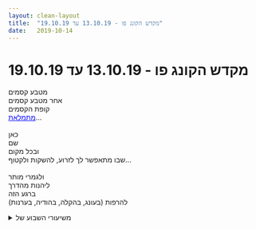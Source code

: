```yaml
---
layout: clean-layout
title:  "מקדש הקונג פו - 13.10.19 עד 19.10.19"
date:   2019-10-14
---
```

# מקדש הקונג פו - 13.10.19 עד 19.10.19 
מטבע קסמים<br> אחר מטבע קסמים<br> קופת הקסמים<br> <a href=https://www.facebook.com/notes/889550624483460 target=_blank style=color:blue>מתמלאת</a>...<br> <br> כאן<br> שם<br> ובכל מקום<br> שבו מתאפשר לך לזרוע, להשקות ולקטוף...<br> <br> ולגמרי מותר<br> ליהנות מהדרך<br> ברגע הזה<br> להרפות (בעונג, בהקלה, בהודיה, בערנות)

<details>
                    <summary>משיעורי השבוע של</summary>
                    
                  </details><details>
                    <summary>> > ב' 14.10.2019, "הרגשה נכונה</summary>
                    מכחמישה לשבע עד כעשר וחצי, עם אסא, ישי, מיכל ושיר.<br> <br> אסא ואני שית&quot;פנו לפני ואחרי החלק המשותף עם האחרים ב&quot;הסטת צללים&quot;: עיצבנו/הוספנו נקודות בחיים שלנו בסבב, כצללנים מיומנים.<br> עם חמישתנו התקדמתי בהתבוננות בתפקודים מרכזיים וזיהוי יכולות שקשורות לכך, על קצה המזלג - עד תשע ומשהו בהנחיית מיכל ועד עשר וקצת בהנחייתי.<br> <br> מתוך החלק המשותף: <br> + היה נעים לתרגל התבוננות בתפקודים שונים תוך כדי שסיפרנו מה שרצינו, בסבב.<br> + אני יכול להבחין בעצמי בלי לחלק את זה לתפקודים שונים, וכשאני מתבונן בתפקוד מסויים זה לא חייב להחליף את ההתבוננות הכללית הזאת. היא יכולה להישאר ולתרום, תפקידה יכול להיות משמעותי מאוד.<br> + אפשר להבחין בחשיבה שטחית ובחשיבה עמוקה יותר, וליזום חשיבה מכוונת (למשל את המלה &quot;אור&quot;). נדמה לי שהעבודה שלנו עם התפקוד המחשבתי קידמה אותנו אתמול באופן כללי רק מעט.<br> + ההנחיה לעצב את התנוחה כך שנדמה יהיה לי שהיא מאפשרת לי להיטיב עם האחרים העירה והאירה אותי ואת כולם.<br> + לרגשות יש מופעים ועוצמות שונים. כעס למשל יכול להיות כעס עדין, וככזה מכוון ומועיל. תרגול העצמת/הקללת רגש כמו באקולייזר, ונגיעה קלה בו/באמצעותו, היה לי משמעותי.<br> + הסתכלתי עוד קצת בהתבטאויות &quot;אינסטינקטיביות&quot; של המערכת שלי כשהיא שומרת עלי מכל רע וכשהיא חוסמת שינויים שאני דווקא מעוניין בהם.<br> + חלקנו הגענו לרגעי סוף השיעור במצב לא משהו, כל אחד מסיבותיו. הפניית תשומת ליבנו ליכולת המערכת התנועתית לשפר את מצבנו הפכה את הרגע הזה כמעט בבת אחת לרגע קסום, בהיר.
                  </details><details>
                    <summary>> > ה' 17.10.2019, "גמדי המכונה</summary>
                    מכעשרה לשש עד כשמונה, עם יניב ואסא.<br> <br> השתעשעתי בנקודת המפגש בפורמות בהתחלה, בן אסף אותנו לצפון מזרח כיכר התרבות בעיקר לסשן שאלות ותשובות (אחד שואל כולם עונים, ממשיכים לשואל הבא), המשכתי בשעשועי פורמות עם יניב ואסא (בעיקר עם סן צ&#39;ן השלישית), ואסא ואני נעזרנו בכמה שאלות מועילות.<br> <br> חקירה תנועתית: כשאני כבר מכיר למדי פורמה, ורוצה להמשיך להפוך אותה לשלי, מה מקום החלק השכלי של המרכז התנועתי בעניין הזה ומה מקום החלקים האחרים?<br> <br> --<br> <br> שאלה שהעליתי במשך החלק האמצעי: אני רוצה את הפרק השלישי שלי, בשנה הקרובה ככה.<br> אחת התשובות שקיבלתי (דרך בן): אני יכול להכין רשימה של מאפשרי פרק שלישי, להראות אותה לבן ולהתייעץ איתו בנוגע אליה, ולהיענות לעזרתו ללא סייג.<br> <br> --<br> <br> מהחלק האחרון (עם אסא):<br> <br> <b>האם יש נושאים לא במיוחד דחופים לי שאני רוצה לקדם ולא משבץ אותם כרגע ביומיום שלי?</b><br> יש.<br> מה עושים?<br> שתי תשובות שעלו:<br> נותן לזה כמה דקות ביום.<br> מערב אותם בפעילויות אחרות אם זה מתאפשר, למשל מעביר לעצמי קורס קריאה מהירה בשירותים.<br> <br> <b>האם יש תחומים שדחוף לי לקדם ואני לא מקדם?</b><br> יש.<br> מה עושים?<br> קולט באמת <br> א. את משמעות מימושם.<br> ב. שבלעדי לא ימומשו.<br> <br> <b>פעילויות לכאורה מבזבזות-זמן, כהשתלמויות מקצועיות.</b><br> בפעילויות כאלה שאני משתמש/נעזר בהן כרגע ברמת הפרק הראשון, כלומר משתתף במה שאורגן לי, אני יכול להשתתף/להשתמש/להיעזר ברמת הפרק השני, השלישי או יותר.<br>
                  </details><details>
                    <summary>שני בוקר 14/10 "השקיה קשובה</summary>
                    יצאתי מהבית קצת לפני שש בבוקר מופתעת לפגוש ירח מלא וזורח וגם חשכה שעוטפת אותו.<br> הרחובות בשעה הזאת אחרים, מישהו נסע באדום בטבעיות כאילו זו שעה שמעבר לחוק, מישהו אחר התפשט והחליף בגדים ליד האוטו על המדרכה.<br> בגינה ישבתי על ספסל בחסות העלטה, היו שם הומלס אחד עם עגלת סופר ושני שיכורים עם טוסטוס.<br> ניסיתי לשבת ולהיות כמה שפחות נוכחת ומורגשת, ידעתי שתיכף יעלה האור והאוירה תשתנה.<br> בתוכי התנהלה שיחה ערה ומבלבלת לגבי מה בעצם אני עושה כאן בגינת דובנוב בשש בבוקר ולמה.<br> הנחתי לשיחה להתנהל בנסיון לא להפריע לה גם הייתי רדומה מכדי להתערב.<br> בשש וחצי בן הגיע, האור כבר עלה והמציאות של הגינה השתנתה בבת אחת.<br> הרבה כלבים שהוציאו את בעליהם לטיול, מלאי מרץ ורעננים. היתה שם בגינה התרחשות כלבית נהדרת שליוותה אותי חלק ארוך מהשיעור.<br> מעבר לכך היתה עבודה נעימה ומועילה ליד ובעזרת המתקנים של הגינה.<br> בסוף השיעור היתה לי התרוממות רוח כשהבנתי עד כמה המעבר מחושך לאור הוא קצר ושברירי גם אם מרגיש כמו נצח, הוא מגיע תמיד ואז מחשיך שוב וחוזר חלילה, זה בעצם כל מה שצריך להבין כדי להאמין במשהו. יש משהו מרגש בשעה הזאת שבה העולם מתחלף.
                  </details><details>
                    <summary>> > נפל</summary>
                    
                  </details><details>
                    <summary>יום שני ערב "הרגשה נכונה</summary>
                    נוכחים: מיכל אסא ישי ריב שיר<br> באנר של מילים- כמו המטוסים שטסים עם הבאנר של הפרסומות מעל הים: מילים מילים מילים<br> קובץ שעולה עכשיו עם מילים<br> החלק האינסטיקטיבי הוא החלק ששומר- החלק המגן שדואג להגנה
                  </details><details>
                    <summary>"הרגשה נכונה", שני ערב, 14.9.1</summary>
                    עם אסא, מיכל, ריב ושיר.<br> <br> כרגע ניגשתי לכתוב כאן בהרגשה שאני לא זוכר כמעט דבר. או שאין לי כוח להיזכר.<br> <br> יש לי תחושה שכל דבר שאכתוב יהיה בכוח.<br> <br> אנסה לרשום מה שעולה, כמו שזה עולה:<br> <br> דיברתי על משהו והרגשתי מבוכה מסויימת.<br> <br> באה שליליות וקצת נדבקה אלי.<br> <br> תנועה שהקפיצה מדרגה.<br> <br> מ20:00 עד 22:00 (לא בדיוק).<br> <br> גן העצמאות מזרחית להילטון.
                  </details><details>
                    <summary>"עלייה במדרגות", רביעי ערב, 16.10.1</summary>
                    שיעור לבד ליד הבית בגינה יפה ואז בטיול קצר לעוד גינה יפה.<br> <br> הוא החל בחמש וקצת והסתיים לקראת שש.<br> <br> היה בו בעיקר מעין מרחב שיעורי כזה שהיה מורגש שבתוכו שהיתי.<br> <br> לא עשיתי הרבה, והיו בעיקר נסיונות לעשות דברים.<br> <br> היה מסך ערפל פנימי שכזה, שבשונה מהרגיל קיבל יחס.<br> <br> היה כיף להרגיש שאני בשיעור. לא משנה ממש מה קורה בו. ולהרגיש את הפתיחות לדברים לבוא.<br> <br>
                  </details><details>
                    <summary>יום שלישי 15.09.2019 "קונג פו חכם</summary>
                    הי שיעור מלא רווחה, <br> מוקד עיקרי שחית קונג פו על גידול ילדים<br> מייד הרחבה של תיאור השיעור בתגובות.
                  </details><details>
                    <summary>שני ערב 14.10.19 "הרגשה נכונה</summary>
                    זמני השיעור שלי: 19:15 עד 22:00 בערך<br> עם ריבּ מיכל ישי ושיר<br> <br> אני וריבּ מתרגלים להוסיף ולהוריד פרטים מהגרסה הזו של המציאות שלנו, לצורך יצירת גרסה אחרת. <br> <br> יחד עם כולם, בהנחיית מיכל, התבוננות על פעולתם של המרכזים השונים. תוך הליכה ותוך ישיבה. כיף גדול. <br> <br> עם כולם, בהנחיית ריבּ, התבוננות על הבליל האנרגטי שאנחנו, ויצירה בו של סימנים וסדר למתבונן. <br> + שימוש בתנועה כדי לעבור למצב אנרגטי שונה<br> <br> שוב אני וריבּ - המשך התרגול שבו התחלנו קודם. <br> <br> תודה!!
                  </details><details>
                    <summary>שלישי בוקר 15.10.19 "בנייה מפוקחת</summary>
                    זמנים: 7:50 עד 11:15 כזה, נדמה לי<br> <br> יופי של שיעור<br> <br> התחלתי בריצה קצת מהירה, סיבובים מסביב לגן. ותרגילים פיזיים קצת יותר אינטנסיביים ממה שאני רגיל בדרך כלל בשנים האחרונות. היה נעים וכיף. משם זרמתי לתכנון מסלולים והוצאתם לפועל על המתקן בגן. היה נחמד. עשיתי בדמיון עד שזה היה חלק שם, ואז פעמיים במציאות, כאשר הפעם השנייה חלקה ואלגנטית יותר מהראשונה. הייתי ממשיך עוד, אך נועה ואחריה הדר הגיעו בשלב הזה. <br> <br> כיוון שכך עברתי להדריך אותן במשך כשעה עד שעה וחצי. <br> באמנות התנועה והלחימה. באמנות ההגנה העצמית החיצונית והפנימית. <br> דגש על אושר וקלילות.<br> <br> בעיה היא מצב + ציור של פנים מודאגות<br> להיות ער לזרימה הקבועה הזו של אתגרים/חידות/שיעורים/מתנות שבאים והולכים, באים והולכים. <br> <br> זה כבר היה גם חלק מהחלק השלישי של השיעור שלי<br> שנערך ברובו כבר בביתי<br> <br> <br> תודה!!!<br>  <br> <br>
                  </details><details>
                    <summary>רביעי לילה 16.10.19 "עלייה במדרגות</summary>
                    שיעור חזק ביותר<br> מ-20:45 ועד 23:45<br> <br> התחלתי בלטייל בחוץ ולברוא את השיעור, ואז סידרתי את החדר השלישי והפכתי אותו בחזרה להיות המיניסטודיו, והוא הפך למרחב קסום ורב עצמה. <br> <br> ביליתי בו בכיף גדול את השעה ומשהו עד ששיר הגיעה. <br> נהנה מהשקט<br> נהנה מלהיות איתי<br> מרים את האנרגיה שלי ומאפשר לדברים שרוצים להגיע אלי להגיע<br> (איש איננו יכול להגיע לארץ הפיות, אבל אפשר לעשות פעולות כדי להעמיד אותנו במצב להיחטף לשם). <br> רעיונות לדברים מגניבים שאפשר לעשות. חיים טובים. <br> משפטים תנועתיים עם מטרות מוגדרות<br> פיזור ערפל, העלאת אנרגיה, לפזר מתח וכובד בגוף, לחבר להשראה. וכו&#39;<br> <br> כששיר הגיעה בילינו יחד בין שעה לשעה וחצי בשיעור שרובו היה פיזי ועסק באמנות הלחימה והיה חדווה. <br> <br> לאחר ששיר הלכה, המשכתי ליהנות מלשהות במקדש<br> קראתי קטעים מכל מיני ספרי התפתחות כיפיים.<br> יכולתי להישאר עוד שעות במרחב הזה. נפלא.<br> <br> סיימתי בשעה רבע לשתיים עשרה. <br> <br> תודה!!!<br>
                  </details><details>
                    <summary>שני ערב 14.10 "הרגשה נכונה"- התבוננות המרכזי</summary>
                    <b>ההנחיות:</b><br> אוספת את חמשתנו (עצמי, ריבּ, ישי, אסא, שיר) ברגע שמתאפשר<br> ומתחילה להנחות את החלק המשותף לחמשתנו<br> באופן שיאפשר לנו להתקדם בעבודתנו המעשית והפשוטה והנכונה עם הבנת התפקודים השונים במכונה האנושית<br> ואפשר גם עם הבנת “האניים” השונים שבה ומצבי המודעות השונים שבה (לבחירתי).<br> כשמרוצה, מעבירה את השרביט אל ריבּ<br> והוא ממשיך באותה מטרה עד לסיום.<br> <br> <b>בשיעור</b><br> בהליכה לעשות לעצמנו טוב.<br> החלק התנועתי בנו מקבל אימון נהדר כרגע :)<br> לראות את היופי סביב.<br> <br> המטרה בחלק שלי היתה שכל אחד מאיתנו ישתפר ותשתפר בלראות את עצמו.<br> בלי החלוקה של מה רואים דווקא, אלא עצם היכולת הזאת לראות את עצמי.<br> כי זה הבסיס לכל התפתחות.<br> <br> אחד מדבר והשאר מתבוננים על מה שעולה בהם.<br> עשינו שני סבבים או אחד של זה. לא בטוחה כרגע.<br> זה היה טוב.<br> <br> נעבוד קצת עם הרעיון שהיינו מאושרים יותר<br> אפילו בקצת<br> אם היינו רואים את כל התכנים שעוברים בנו, כמו תדפיס אונליין מידי שנייה/מטוס/דף רץ<br> לעומת המצב הרגיל - שאנחנו המלל, הרגש, התחושה<br> <br> יכול להיות שמישהו ללא שום ידע היה מתחרפן מזה (לראות את כל הרעש בתוכו, כאובייקט חיצוני).<br> אבל יש לנו יכולת בסיסית או יותר<br> או שאנחנו מפתחים יכולת<br> להכיר במה שעולה<br> לא להצטרך להגיב לזה<br> וכולי.<br> <br> מלל שעובר בנו ואנחנו רואים אותו מיידית לפני שהוא הופך ל&quot;אני&quot;. למשל:<br> אוי לא אני דפוק<br> ואוו איזה יום נפלא, איזו שמש נפלאה, איזה, אהאהא בלה בלה בתה<br> מה עשיתי עכשיו זה ממש נורא<br> אני ככה וככה בגלל שככה וככה<br> <br> אחרי כשעה בלי להסתכל בשעון העברתי לריב.<br> הוא הנחה בכל מיני דברים שכנראה עירבו את המרכז השכלי בחלק שדורש תשומת לב, משהו במבנה המאורגן של ההנחיות, או המלך<br> ראיתי שזה מרדים אנשים כי זה דורש ריכוז <img src="http://www.timg.co.il/tapuzForum/images/Emo6.gif" alt=":-D"><br> למעשה.... לא ראיתי אותם כלל בזמן מסוים והייתי ממוקדת בתוכן ההדרכה שהיתה, ואז ריב אמר משהו שקשור בלהיות אכפתיים/רגישים לאחרים, ופתאום התעוררתי והסתכלתי על כל האחרים וזה היה משעשע מה שראיתי. <br> <br> שמתי לב שאני לא מתעייפת בהדרכות של ריב (וזה כל פעם מפתיע אותי מחדש בייחוד שאני רואה את האחרים מתעייפים)<br> ונשארת לי הרבה אנרגיה<br> וזה ממש נעים<br> <br> עבודה עם החלק התנועתי לשינוי וצבירת אנרגיה.<br> <br> המקום שלא רוצה שישלטו בו עלה והיה לי קשה לזוז בצורה מעצימה, תוך ההנחיות. כי הייתי צריכה להתנגד להיות חיילת ולבצע מילולית אחד לאחד יעני מה שנאמר באותו רגע. הצלחתי לעבוד עם זה בסדר וראיתי את המקום הממורמר שמתעצבן.<br> <br> לחוות קצת כעס, או כעס עדין. רחוק מהחוויה שלי הרגילה.<br> <br> לחוות קצת שמחה. היה לי קל יותר.<br> <br> לחוות כל מיני רגשות בסבב שכל אחד אומר רגש.<br> <br> מעבר צמוד למלון הילטון, לא לא לא למה ללכת לשם, זה רק טיפות לא מורגשות, אם יהיה גשם מיד נלך לשם. טוב נו זאת הזדמנות להיות בסביבה אחרת. מוזר, למה הם עומדים עם התיקים עליהם ולא מורידים אותם. טוב אני אתמקד ו..לא זוכרת מה עשיתי...אבל זה עזר ושיפר משהו.<br> <br> <b>החלק הכי עוצמתי עבורי שקשור ללמידה</b><br> היה שלב בשיעור בחלק שריב הנחה שקלטתי משהו שאנסה להעביר למילים.<br> קלטתי שאני מגיבה להנחיות.<br> במקום לבחור לי מטרה ולהשתמש בכל מה שהוא מנחה או קורה בשביל זה.<br> <br> במקום להיות תגובתית ותלויה במה שקורה או בעצמי <br> עברתי למצב מעצב ואקטיבי.<br> גם לפני זה הייתי ממש אקטיבית אבל בתגובה להנחיות.<br> ברגע שראיתי את זה, עברתי לאקטיביות ועיצוב בלי תלות במה שקורה סביבי או בתוכי.<br> <br> זה היה מאד מעצים.<br> עברתי לטפח מודעות<br> וזה שינה לי את כל החוויה והשיעור.<br> <br> זה קרה באמצע ההדרכה שלו, או קצת אחרי האמצע, לא זוכרת מתי.<br> <br> <img src="http://www.timg.co.il/tapuzForum/images/Emo23.gif" alt="|לב|"><br> <br> אין לי כוח לעבור על כל הדיווח ולעשות אותו מובן יותר לעולם אז אעלה אותו ככה :)
                  </details><details>
                    <summary>יום רביעי בקר 16.10.2019 – "משחק הכל</summary>
                    הגעתי בשעה 6:20 – השיעור שלי הסתיים ב-8:30.<br> התאמנתי עם תרצה ובן.<br> נהניתי מכך שהצלחתי להגיע מוקדם והקדשתי את הזמן לבירור הנושא האישי שלי להיום – מזמן לא עשיתי את זה (הייתי כמעט שבועיים בחופשה). הנושא שעלה הפתיע אותי: ממש מתחת לפנס, בהשמך לחלומות (הלא כל כך נעימים, סצנות של אימה) – להתחבר אל הפחדים שלי ובאותו הזמן לאפשר לעצמי לראות את האופציות הנוכחות במציאות כאן ועכשיו: לתת אמון ביקום. ממש הצלחתי, לרגעים. שחרור נעים וכיפי.<br> בן הגיע והודיע לי שאני מוזמנת לעבור לגן דובנוב כשזה יתאים לי. לקחתי את הזמן לסגור את מה שהתחלתי לעבוד עליו: הנעימות שבנתינת אמון ביקום, תוך כדי ישיבה.<br> עברתי לגן דובנוב תוך כדי הליכה קלילה ונעימה, מאוד נהנית מלהתבונן מסביב ולחוש את עצמי נעה במרחב.<br> בגן דובנוב הקפדתי לברר היכן הגוף שלי מבקש שאמקם אותו: מהר מאוד פסלתי את רחבת המתקנים בשל 2 גברים שישנו שם. אחד נראה הומלס על ספסל. השני לא נראה הומלס אבל ישנן בתוך הקערית המתנדנדת כאילו זהו מקום טבעי לישון בו שינה עמוקה – הוא נראה לגמרי לא מוטרד. התפעלתי מהשלווה שלו.<br> עברתי למדשאה, למרות שנראתה בוצית מעט.<br> עבדתי על מתיחות וגמישות באיטיות ובנעימות.<br> תרצה הגיעה ואחריה בן. <br> תרצה חלצה נעליים והחלה לתרגל יחפה. שקלתי אם לאמץ את הרעיון אבל חוויתי אי חשק ללכת יחפה על הדשא הבוצי והמלוכלך.<br> אחריה בן חלץ נעליים, שוב ביררתי עם עצמי והשתכנעתי שכדאי גם לי לחלוץ נעליים. בהמשך זה התברר כדבר הנכון לעשות אותו.<br> כעבור זמן מה בן קרה לנו לעמידה במשולש במטרה לבצע הזזות על שני הפרטנרים האחרים. זה הפך להיות תרגיל ממושך מאוד, שנמשך לנצח, כך היה נדמה לי – חצי שעה? שלושת רבעי שעה? <br> במהלך תרגיל ההזזות חוויתי כל מיני דברים ושינויים משמעותיים: מהר מאוד התעייפתי בשל עודף מאמץ שרירי. כף הרגל הימנית שלי החלה להיות מנומלת וקרה מרוב שלחצתי אותה – לא בצורה רצונית, רק יכולת להתבונן בכך. אחרי כמה זמן הבנתי שאני מפעילה לחץ יתר על הבהונות שלי ושזוהי הסיבה שהן כואבות – self-induced suffering. הרגשתי חולשה גדולה, חוסר אונים, עלו תחושות לא נעימות; ראיתי כיצד תרצה הפכה בהדרגה לנמרה שלא מתעייפת ואילו אני למעשה חלק לא פעיל במשולש. מאחר ואני מכירה את בן ואת תרצה כבר כל כך הרבה שנים, משהו בי לא אפשר לי לשקוע לגמרי בתוך תגובה של סבל וקרבנות. <br> שיניתי זרימה ופשוט התבוננתי בעצמי ובתרצה ובן, אפשרתי לרגשות הלא נעימים להיות, שחררתי ובהדרגה חזרתי להיות פעילה, עם יותר רכות. בן התחיל אז לשקף לי שאני עושה תנועות לא מיטיבים עם עצמי תוך כדי שאני מכווצת את הגב התחתון. תחילה לא הרגשתי את זה. התחלתי לחקור את זה ובהדרגה התאפשרה לי הצצה לתוך הדפוס שאני יודעת עליו אבל לא חווה בזמן אמת בד&quot;כ. עכשיו הצלחתי, ולו לרגעים, לחוות אותו. היה מרתק.<br> עברנו לתרגול אחר: נעימות ככלי עבודה.<br> חקירת ההליכה שלי.<br> בישיבה יחד: לומר לעצמי שוב ושוב את המשפט: &quot; אני מרשה לעצמי ליהנות מכל העולם&quot;. הנאה כאמצעי ריפוי. אימצתי את זה להמשך היום שלי.<br> גם הוזמנו להיזכר בחוויית משחק מהילדות.<br> משחק כאמצעי ללמידה והתפתחות – המשכתי ליישם את זה גם בהמשך היום ואמשיך הלאה עם כך.<br> היה שיעור עוצמתי ומלמד.<br>
                  </details><details>
                    <summary>"משחק הכל"- רביעי בקר 16.10.201</summary>
                    <br> הגעתי&nbsp;&nbsp;בערך ברבע לשבע. וסיימתי בשמונה וחצי<br> קמתי שלוש פעמים&nbsp;&nbsp;באמצע הלילה כל פעם,חשבתי שהשיעור מתחיל .שפורצים לבית ..הגעתי בניחותא לשיעור מייד פגשתי את בן שהוביל לגינה ,ההליכה היתה מאוד מיוחדת הרגשתי שאני מרגישה את בן וזה אוסף אותי כאילו שבית החזה שלו צמוד לגב שלו.היה לי מאוד נעים להיות אסופה הרגשתי שאני יכולה להרפות ולהגביה&nbsp;&nbsp;במקביל.<br> בגינה <br>  +תרגול חופשי,הורדתי נעליים (בהליכה לגן הרגשתי שכפות הרגליים תפוסות.)ובירכתי על כך .ראיתי יופי מיסבבי ואף הגברתי את התחושה <br> +הזזות שלושתינו יחד::בהתחלה הרגשתי את החולשה מהמחלה שפקדה אותי בימים האחרונים,וקצת נלחצתי מכך שאני אמורה להפעיל כח.אבל זכרתי שאפשר בעדינות ואפשר תוך כדי להנעים לגוף מתוך התזוזה אפשר להגיד שהתחזקתי מאוד מתרגיל ההזזות והמחלה כמעט נשכחה.<br> למדתי להתבונן מבט נוסף להשתמש גם בעיניים שלי על היריב כדי להרגיש אותו ואת המקומות החלשים שלו.להרגיש את הגוף שלי מאפשר חיבור.<br>  הבנתי שאני פחות יציבה כשמכופפת בירכיים.למרות ההזזות בשלשה היתה מסימה ארוכה אבל לא התעייפתי כלכך ,שמרתי כוחות הייתי נינוחה.למדתי שאני יכולה ללמוד אפילו יותר כשאלמד להפעיל פחות כוח .<br> שהסתיים התרגיל המשכנו ללמוד ממנו גם בתרגיל החופשי.הרגשתי את המומנטום ושאני ממשיכה להרגיש את הגוף בזמן שמתחתי אותו מעט ושכבתי על הדשא.<br> +למידה מהליכה פשוטה.-ראיתי וחשתי את עצמי דורכת והצלחתי לשדרג את ההליכה.הלכתי לאט זה השפיע על הנוכחות .דחפתי את הקרקע ,חשתי שאני כמו פסנתרן שאצבעותיו פחות נוקשות וכך מרגיש מנעד גדול יותר של תחושות.<br> +משפט שחזרנו עליו<br> &quot;אני מרשה לעצמי להנות מכל העולם&quot;<br> +משחק- נשאלו שאלות בסגנון :האם אני זוכרת&nbsp;&nbsp;ששיחקתי,עד כמה אני מרשה לעצמי לשחק היום,איך הייתי אם הייתי משחקת ביום יום,האם אני יכולה להרחיב את המשחק ביום יום.<br> <br> תודה<br> <br> אשמח ללמוד לאסוף את עצמי כמו שהייתי כשהלכתי ליד בן.<br> למדתי שוב שתנועה מרפאת<br> <br> <br> <br> <br> <br><br><br><table width='70%' cellpadding='0' cellspacing='0' bgcolor='#C6C7C6'><tr><td height='1'></td></tr></table><br><a href="http://www.tirzafreund.com" target="_blank" rel=nofollow>www.tirzafreund.com</a>
                  </details><details>
                    <summary>חמישי ערב 17.10.19 "גמדי המכונה</summary>
                    זמני השיעור: 17:35 עד סביבות 20:00<br> עם ריב ויניב ובן שהנחה ת&#39;חלק המונחה<br> <br> שיחזרתי לעצמי את מה ששכחתי על החלק הראשון של אגרוף ארוך 3 בעזרת יניב וריב<br> ואז חזרתי להעמיק עוד את 2. <br> <br> נאספנו על ידי בן והתמקמנו באיזה מיקום ברחבת הבימה, תוך שאנחנו רוצים שלא ישמעו את צעדנו ומתקשרים חופשי. <br> <br> כשהגענו התיישבנו במעגל וניהלנו סשן של שאלות ותשובות. <br> רשמתי לי כמעט את כולן במחברת. הכי התרגשתי מהתשובה של בן לריבּ. נשמעה לי כמו הזדמנות פז.<br> <br> התשובה של בן ליניב הייתה מופלאה גם כן. יצרה מין עולם פנטזיה מגניב שעלה בי חשק להפוך אותו לסיפור. מועיל מאוד גם לזכירה וללמידה. קבוצות גמדים שונות שעולות ויורדות במדרגות מגדל האורגניזם.<br> <br> רגע לפני שהסתיים החלק המונחה, דמיינו שהוא מעולם לא היה, ואיך זה היה בלעדיו. <br> לאחר שהסתיים, המשכנו את העבודה על הפורמות, ולאחר מכן לי ולריב היה עוד חלק אחד מאוד מועיל. <br> <br> זכור לי במיוחד משני החלקים האלה:<br> להרגיש בבית בתוך תנוחות שונות של הפורם, להפוך אותו לשלי.<br> הפורם כמבנה קסם שמאני, טקס ריפוי, טקסט קסמים, וכו&#39;<br> להיות כוהן של היצירה, שותף פעיל בזה ולא רק צרכן. לא להעמיד פנים שאני בתחילת הפרק הראשון של זה. <br> הדברים שלי, אם אני לא ידאג להם, פשוט לא יהיה אותם. <br> <br> שיעור מופלא!!<br> תודה
                  </details><details>
                    <summary>שבת אחרה"צ 19.10.19 "כתוביות עזר</summary>
                    זמני השיעור שלי הפעם: 15:10 - סביבות 20:00<br> <br> חלק א היה עם עומרי ובן שהנחה<br> חלק ב היה עם ריב, תרצה, מאיה ועומרי ובן שהנחה<br> <br> מתוך חלק א<br> עבודה תנועתית נעימה וכיפית לבדי, להמשיך לשחרר את תנועת הרגליים<br> עבודת זוגות עם בן - הסטת בעיטת, התמקמות נכונה במרחב זה מול זה<br> עבודה בסביבה של כל אחד בתורו מדבר ונמנע מלדבר בתור של אחרים (אלא אם לא שמע משהו)<br> רובד מודעות נעים מלווה את כל השיעור<br> מודע לשניות התרגיל, שניות השיעור שמארחות אותן, שניות החיים שמארחות את שתיהן<br> <br> מתוך חלק ב<br> אהבתי את הישיבה המשותפת עם התלמידים האחרים. כולל בן. כל אחד מהם תלמיד קונג-פו ייחודי בפני עצמו.<br> אהבתי את הערב שירד עלינו לאט<br> אהבתי לשמוע כל אחד מהם מתבטא ולהתבטא בתורי<br> לא זוכר יותר מידי כרגע חוץ מזה שהייתי מבסוט מאוד<br> חלק אחרון עם בן ועם ריבּ: חלקם של הרכיבים המכאניים, הרגשיים והשכליים של המערכת התנועתית בביצוע פורמות, למשל. <br> <br> <br> שוב הייתה לי ההרגשה שהתכנים עצמם שהופיעו בשיעור היו יחסית שוליים למה שבאמת התרחש בו.<br> <br> תודה!!!
                  </details><details>
                    <summary>שלישי בוקר 15-10-19 "בנייה מפוקחת</summary>
                    שיעור בוקר עם הדר בהנחיית אסא.<br> התקיים ברובו ברחבת המוזיאון ליד גן דובנוב.<br> זה היה שיעור מעולה, זכורה לי עבודה משמעותית בדגש על קלילות ותנועה חפשית בקרב עדין עם הדר.<br> זכור לי שהיה כיף לראות אותה משתפרת תוך כדי עבודה.<br> שיחה מאוד מועילה ומעשירה על &quot;בעיות&quot; ודרכי התמודדות שונות שהובילה אצלי איזה תנועה פנימית של שינויים טובים ביחס לבעיות שלי.<br> היה חם וטיפטף קצת וזה היה נעים ומרגש, מן תחושה של לפני או אחרי משהו טוב.
                  </details><a href="javascript:history.back()">בית</a>
